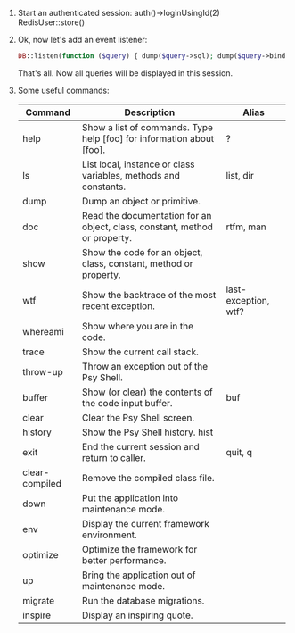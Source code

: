 1. Start an authenticated session:
    auth()->loginUsingId(2)
    RedisUser::store()

2. Ok, now let's add an event listener:
    ```php
    DB::listen(function ($query) { dump($query->sql); dump($query->bindings); dump($query->time); });
    ```
    That's all. Now all queries will be displayed in this session.

3. Some useful commands:

    |   Command     |	Description                                                                 | Alias |
    |---------------|-------------------------------------------------------------------------------|-------|
    |   help        |   Show a list of commands. Type help [foo] for information about [foo].       |   ?   |
    |   ls          |   List local, instance or class variables, methods and constants.             | list, dir |
    |   dump        |   Dump an object or primitive.	                                            |       |
    |   doc         |   Read the documentation for an object, class, constant, method or property.  | rtfm, man |
    |   show        |   Show the code for an object, class, constant, method or property.           |       |	
    |   wtf         |   Show the backtrace of the most recent exception.                            | last-exception, wtf? |
    |   whereami    |   Show where you are in the code.                                             |       |
    |   trace       |   Show the current call stack.	                                            |       |
    |   throw-up    |   Throw an exception out of the Psy Shell.	                                |       |
    |   buffer      |	Show (or clear) the contents of the code input buffer.                      | buf   |
    |   clear       |   Clear the Psy Shell screen.	                                                |       |
    |   history     |	Show the Psy Shell history.	hist                                            |       |
    |   exit        |	End the current session and return to caller.                               | quit, q |
    |   clear-compiled  |	Remove the compiled class file.                                         |       |
    |   down        |	Put the application into maintenance mode.	                                |       |
    |   env         |	Display the current framework environment.	                                |       |
    |   optimize    |   Optimize the framework for better performance.	                            |       |
    |   up          |	Bring the application out of maintenance mode.	                            |       |
    |   migrate     |	Run the database migrations.                                                |       |
    |   inspire     |	Display an inspiring quote.                                                 |       |

